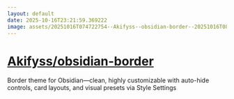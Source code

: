 ```yaml
---
layout: default
date: 2025-10-16T23:21:59.369222
image: assets/20251016T074722754--Akifyss--obsidian-border--20251016T080228430--cropped.png
---
```


# [Akifyss/obsidian-border](https://github.com/Akifyss/obsidian-border)

Border theme for Obsidian—clean, highly customizable with auto-hide controls, card layouts, and visual presets via Style Settings
